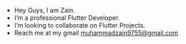 -  Hey Guys, I am Zain.
-  I’m a professional Flutter Developer.
-  I’m looking to collaborate on Flutter Projects.
-  Reach me at my gmail muhammadzain9755@gmail.com


